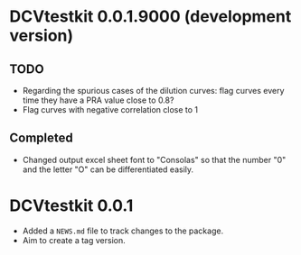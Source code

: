 # DCVtestkit 0.0.1.9000 (development version)

## TODO

* Regarding the spurious cases of the dilution curves: flag curves every time they have a PRA value close to 0.8?
* Flag curves with negative correlation close to 1

## Completed

* Changed output excel sheet font to "Consolas" so that the number "0" and the letter "O" can be differentiated easily.

# DCVtestkit 0.0.1

* Added a `NEWS.md` file to track changes to the package.
* Aim to create a tag version.
